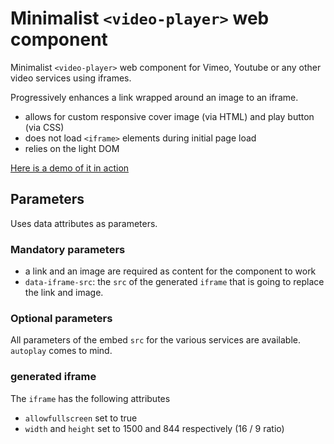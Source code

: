 # Minimalist `<video-player>` web component

Minimalist `<video-player>` web component for Vimeo, Youtube or any other video services using iframes.

Progressively enhances a link wrapped around an image to an iframe.

- allows for custom responsive cover image (via HTML) and play button (via CSS)
- does not load `<iframe>` elements during initial page load
- relies on the light DOM

[Here is a demo of it in action](https://jeromecoupe.github.io/video-player/)

## Parameters

Uses data attributes as parameters.

### Mandatory parameters

- a link and an image are required as content for the component to work
- `data-iframe-src`: the `src` of the generated `iframe` that is going to replace the link and image.

### Optional parameters

All parameters of the embed `src` for the various services are available. `autoplay` comes to mind.

### generated iframe

The `iframe` has the following attributes

- `allowfullscreen` set to true
- `width` and `height` set to 1500 and 844 respectively (16 / 9 ratio)
